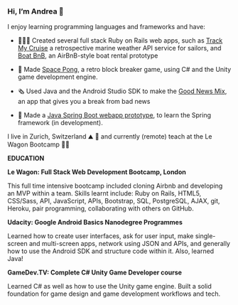 ### Hi, I’m Andrea 🙂

I enjoy learning programming languages and frameworks and have:


* 👩🏽‍💻 Created several full stack Ruby on Rails web apps, such as [Track My Cruise](http://www.trackmycruise.com) a retrospective marine weather API service for sailors, and [Boat BnB](https://airbnb-pinefoambath.herokuapp.com), an AirBnB-style boat rental prototype

* 🚀  Made [Space Pong](https://rollmopsgames.itch.io/spacepong), a retro block breaker game, using C# and the Unity game development engine. 

* 🗞 Used Java and the Android Studio SDK to make the [Good News Mix](https://play.google.com/store/apps/details?id=com.rollmopsgames.guardianapp2020), an app that gives you a break from bad news 

* 🍃 Made a [Java Spring Boot webapp prototype](https://github.com/pinefoambath/demo), to learn the Spring framework (in development). 

I live in Zurich, Switzerland ⛰ 🍫 and currently (remote) teach at the Le Wagon Bootcamp 🙇‍♀️ 

**EDUCATION**

**Le Wagon: Full Stack Web Development Bootcamp, London**

This full time intensive bootcamp included cloning Airbnb and developing an MVP within a team. Skills learnt include: Ruby on Rails, HTML5, CSS/Sass, API, JavaScript, APIs, Bootstrap, SQL, PostgreSQL, AJAX, git, Heroku, pair programming, collaborating with others on GitHub.

**Udacity: Google Android Basics Nanodegree Programmes** 

Learned how to create user interfaces, ask for user input, make single-screen and multi-screen apps, network using JSON and APIs, and generally how to use the Android SDK and structure code within it. Also, learned Java!

**GameDev.TV: Complete C# Unity Game Developer course**

Learned C# as well as how to use the Unity game engine. Built a solid foundation for game design and game development workflows and tech.  

